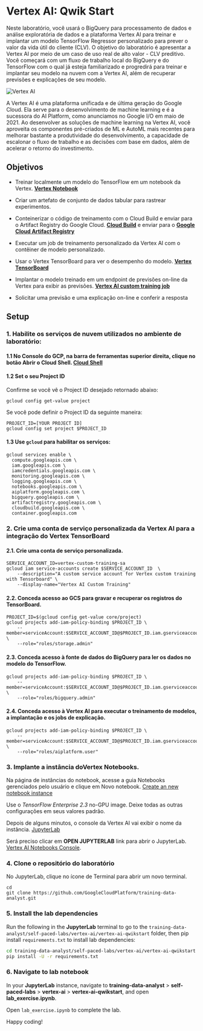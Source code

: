 # Vertex AI: Qwik Start

Neste laboratório, você usará o BigQuery para processamento de dados e análise exploratória de dados e a plataforma Vertex AI para treinar e implantar um modelo TensorFlow Regressor personalizado para prever o valor da vida útil do cliente (CLV). O objetivo do laboratório é apresentar a Vertex AI por meio de um caso de uso real de alto valor - CLV preditivo. Você começará com um fluxo de trabalho local do BigQuery e do TensorFlow com o qual já esteja familiarizado e progredirá para treinar e implantar seu modelo na nuvem com a Vertex AI, além de recuperar previsões e explicações de seu modelo.

![Vertex AI](./images/vertex-ai-overview.png "Vertex AI Overview")

A Vertex AI é uma plataforma unificada e de última geração do Google Cloud. Ela serve para o desenvolvimento de machine learning e é a sucessora do AI Platform, como anunciamos no Google I/O em maio de 2021. Ao desenvolver as soluções de machine learning na Vertex AI, você aproveita os componentes pré-criados de ML e AutoML mais recentes para melhorar bastante a produtividade do desenvolvimento, a capacidade de escalonar o fluxo de trabalho e as decisões com base em dados, além de acelerar o retorno do investimento.


## Objetivos

* Treinar localmente um modelo do TensorFlow em um notebook da Vertex. 
[**Vertex Notebook**](https://cloud.google.com/vertex-ai/docs/general/notebooks?hl=sv)

* Criar um artefato de conjunto de dados tabular para rastrear experimentos.

* Conteinerizar o código de treinamento com o Cloud Build e enviar para o Artifact Registry do Google Cloud. [**Cloud Build**](https://cloud.google.com/build) e enviar para o [**Google Cloud Artifact Registry**](https://cloud.google.com/artifact-registry)

* Executar um job de treinamento personalizado da Vertex AI com o contêiner de modelo personalizado.

* Usar o Vertex TensorBoard para ver o desempenho do modelo. 
[**Vertex TensorBoard**](https://cloud.google.com/vertex-ai/docs/experiments/tensorboard-overview)

* Implantar o modelo treinado em um endpoint de previsões on-line da Vertex para exibir as previsões. 
[**Vertex AI custom training job**](https://cloud.google.com/vertex-ai/docs/training/custom-training)

* Solicitar uma previsão e uma explicação on-line e conferir a resposta


## Setup

### 1. Habilite os serviços de nuvem utilizados no ambiente de laboratório:

#### 1.1 No Console do GCP, na barra de ferramentas superior direita, clique no botão Abrir o Cloud Shell. [**Cloud Shell**](https://cloud.google.com/shell/docs/launching-cloud-shell)

#### 1.2 Set o seu Project ID

Confirme se você vê o Project ID desejado retornado abaixo:
```
gcloud config get-value project
```

Se você pode definir o Project ID da seguinte maneira:
```
PROJECT_ID=[YOUR PROJECT ID]
gcloud config set project $PROJECT_ID
```

#### 1.3 Use `gcloud` para habilitar os serviços:

```
gcloud services enable \
  compute.googleapis.com \
  iam.googleapis.com \
  iamcredentials.googleapis.com \
  monitoring.googleapis.com \
  logging.googleapis.com \
  notebooks.googleapis.com \
  aiplatform.googleapis.com \
  bigquery.googleapis.com \
  artifactregistry.googleapis.com \
  cloudbuild.googleapis.com \
  container.googleapis.com
```

### 2. Crie uma conta de serviço personalizada da Vertex AI para a integração do Vertex TensorBoard

#### 2.1. Crie uma conta de serviço personalizada.
```
SERVICE_ACCOUNT_ID=vertex-custom-training-sa
gcloud iam service-accounts create $SERVICE_ACCOUNT_ID  \
    --description="A custom service account for Vertex custom training with Tensorboard" \
    --display-name="Vertex AI Custom Training"
```

#### 2.2. Conceda acesso ao GCS para gravar e recuperar os registros do TensorBoard.
```
PROJECT_ID=$(gcloud config get-value core/project)
gcloud projects add-iam-policy-binding $PROJECT_ID \
    --member=serviceAccount:$SERVICE_ACCOUNT_ID@$PROJECT_ID.iam.gserviceaccount.com \
    --role="roles/storage.admin"
```

#### 2.3. Conceda acesso à fonte de dados do BigQuery para ler os dados no modelo do TensorFlow.
```
gcloud projects add-iam-policy-binding $PROJECT_ID \
    --member=serviceAccount:$SERVICE_ACCOUNT_ID@$PROJECT_ID.iam.gserviceaccount.com \
    --role="roles/bigquery.admin"
```

#### 2.4. Conceda acesso à Vertex AI para executar o treinamento de modelos, a implantação e os jobs de explicação.
```
gcloud projects add-iam-policy-binding $PROJECT_ID \
    --member=serviceAccount:$SERVICE_ACCOUNT_ID@$PROJECT_ID.iam.gserviceaccount.com \
    --role="roles/aiplatform.user"
```

### 3. Implante a instância doVertex Notebooks.

Na página de instâncias do notebook, acesse a guia Notebooks gerenciados pelo usuário e clique em Novo notebook. [Create an new notebook instance](https://cloud.google.com/vertex-ai/docs/general/notebooks)

Use o *TensorFlow Enterprise 2.3* no-GPU image. Deixe todas as outras configurações em seus valores padrão.

Depois de alguns minutos, o console da Vertex AI vai exibir o nome da instância. [JupyterLab](https://jupyter.org/)

Será preciso clicar em **OPEN JUPYTERLAB** link para abrir o JupyterLab. [Vertex AI Notebooks Console](https://console.cloud.google.com/vertex-ai/notebooks/instances).


### 4. Clone o repositório do laboratório

No JupyterLab, clique no ícone de Terminal para abrir um novo terminal.
```
cd
git clone https://github.com/GoogleCloudPlatform/training-data-analyst.git
```

### 5. Install the lab dependencies

Run the following in the **JupyterLab** terminal to go to the `training-data-analyst/self-paced-labs/vertex-ai/vertex-ai-qwikstart` folder, then pip install `requirements.txt` to install lab dependencies:

```bash
cd training-data-analyst/self-paced-labs/vertex-ai/vertex-ai-qwikstart
pip install -U -r requirements.txt
```

### 6. Navigate to lab notebook

In your **JupyterLab** instance, navigate to __training-data-analyst__ > __self-paced-labs__ > __vertex-ai__ > __vertex-ai-qwikstart__, and open __lab_exercise.ipynb__.

Open `lab_exercise.ipynb` to complete the lab. 

Happy coding!
